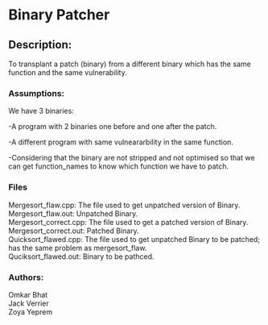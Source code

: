 # Binary Patcher

## Description:
To transplant a patch (binary) from a different binary which has the same function and the same vulnerability.

### Assumptions:
We have 3 binaries:

-A program with 2 binaries one before and one after the patch. 

-A different program with same vulneararbility in the same function.

-Considering that the binary are not stripped and not optimised so that we can get function_names to know which function we have to patch.


### Files

Mergesort_flaw.cpp: The file used to get unpatched version of Binary.<br />
Mergesort_flaw.out: Unpatched Binary.<br />
Mergesort_correct.cpp: The file used to get a patched version of Binary.<br />
Mergesort_correct.out: Patched Binary.<br />
Quicksort_flawed.cpp: The file used to get unpatched Binary to be patched; has the same problem as mergesort_flaw.<br />
Quciksort_flawed.out: Binary to be pathced.<br />



### Authors:
Omkar Bhat<br />
Jack Verrier<br />
Zoya Yeprem<br />
